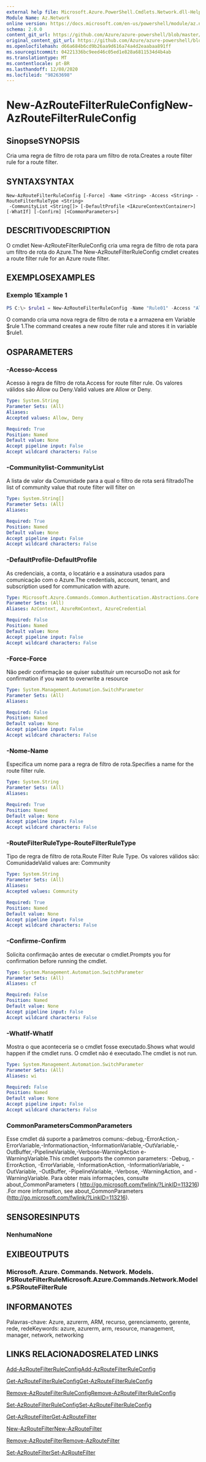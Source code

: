```yaml
---
external help file: Microsoft.Azure.PowerShell.Cmdlets.Network.dll-Help.xml
Module Name: Az.Network
online version: https://docs.microsoft.com/en-us/powershell/module/az.network/new-azroutefilterruleconfig
schema: 2.0.0
content_git_url: https://github.com/Azure/azure-powershell/blob/master/src/Network/Network/help/New-AzRouteFilterRuleConfig.md
original_content_git_url: https://github.com/Azure/azure-powershell/blob/master/src/Network/Network/help/New-AzRouteFilterRuleConfig.md
ms.openlocfilehash: d66a684b6cd9b26aa9d616a74a4d2eaabaa891ff
ms.sourcegitcommit: 04221336bc9eed46c05ed1e828a6811534d4b4ab
ms.translationtype: MT
ms.contentlocale: pt-BR
ms.lasthandoff: 12/08/2020
ms.locfileid: "98263698"
---
```

# <span data-ttu-id="bf2ab-101">New-AzRouteFilterRuleConfig</span><span class="sxs-lookup"><span data-stu-id="bf2ab-101">New-AzRouteFilterRuleConfig</span></span>

## <span data-ttu-id="bf2ab-102">Sinopse</span><span class="sxs-lookup"><span data-stu-id="bf2ab-102">SYNOPSIS</span></span>
<span data-ttu-id="bf2ab-103">Cria uma regra de filtro de rota para um filtro de rota.</span><span class="sxs-lookup"><span data-stu-id="bf2ab-103">Creates a route filter rule for a route filter.</span></span>

## <span data-ttu-id="bf2ab-104">SYNTAX</span><span class="sxs-lookup"><span data-stu-id="bf2ab-104">SYNTAX</span></span>

```
New-AzRouteFilterRuleConfig [-Force] -Name <String> -Access <String> -RouteFilterRuleType <String>
 -CommunityList <String[]> [-DefaultProfile <IAzureContextContainer>] [-WhatIf] [-Confirm] [<CommonParameters>]
```

## <span data-ttu-id="bf2ab-105">DESCRITIVO</span><span class="sxs-lookup"><span data-stu-id="bf2ab-105">DESCRIPTION</span></span>
<span data-ttu-id="bf2ab-106">O cmdlet New-AzRouteFilterRuleConfig cria uma regra de filtro de rota para um filtro de rota do Azure.</span><span class="sxs-lookup"><span data-stu-id="bf2ab-106">The New-AzRouteFilterRuleConfig cmdlet creates a route filter rule for an Azure route filter.</span></span>

## <span data-ttu-id="bf2ab-107">EXEMPLOS</span><span class="sxs-lookup"><span data-stu-id="bf2ab-107">EXAMPLES</span></span>

### <span data-ttu-id="bf2ab-108">Exemplo 1</span><span class="sxs-lookup"><span data-stu-id="bf2ab-108">Example 1</span></span>
```powershell
PS C:\> $rule1 = New-AzRouteFilterRuleConfig -Name "Rule01" -Access "Allow" -RouteFilterRuleType "Community" -CommunityList "12076:5040"
```

<span data-ttu-id="bf2ab-109">O comando cria uma nova regra de filtro de rota e a armazena em Variable $rule 1.</span><span class="sxs-lookup"><span data-stu-id="bf2ab-109">The command creates a new route filter rule and stores it in variable $rule1.</span></span>

## <span data-ttu-id="bf2ab-110">OS</span><span class="sxs-lookup"><span data-stu-id="bf2ab-110">PARAMETERS</span></span>

### <span data-ttu-id="bf2ab-111">-Acesso</span><span class="sxs-lookup"><span data-stu-id="bf2ab-111">-Access</span></span>
<span data-ttu-id="bf2ab-112">Acesso à regra de filtro de rota.</span><span class="sxs-lookup"><span data-stu-id="bf2ab-112">Access for route filter rule.</span></span>
<span data-ttu-id="bf2ab-113">Os valores válidos são Allow ou Deny.</span><span class="sxs-lookup"><span data-stu-id="bf2ab-113">Valid values are Allow or Deny.</span></span>

```yaml
Type: System.String
Parameter Sets: (All)
Aliases:
Accepted values: Allow, Deny

Required: True
Position: Named
Default value: None
Accept pipeline input: False
Accept wildcard characters: False
```

### <span data-ttu-id="bf2ab-114">-Communitylist</span><span class="sxs-lookup"><span data-stu-id="bf2ab-114">-CommunityList</span></span>
<span data-ttu-id="bf2ab-115">A lista de valor da Comunidade para a qual o filtro de rota será filtrado</span><span class="sxs-lookup"><span data-stu-id="bf2ab-115">The list of community value that route filter will filter on</span></span>

```yaml
Type: System.String[]
Parameter Sets: (All)
Aliases:

Required: True
Position: Named
Default value: None
Accept pipeline input: False
Accept wildcard characters: False
```

### <span data-ttu-id="bf2ab-116">-DefaultProfile</span><span class="sxs-lookup"><span data-stu-id="bf2ab-116">-DefaultProfile</span></span>
<span data-ttu-id="bf2ab-117">As credenciais, a conta, o locatário e a assinatura usados para comunicação com o Azure.</span><span class="sxs-lookup"><span data-stu-id="bf2ab-117">The credentials, account, tenant, and subscription used for communication with azure.</span></span>

```yaml
Type: Microsoft.Azure.Commands.Common.Authentication.Abstractions.Core.IAzureContextContainer
Parameter Sets: (All)
Aliases: AzContext, AzureRmContext, AzureCredential

Required: False
Position: Named
Default value: None
Accept pipeline input: False
Accept wildcard characters: False
```

### <span data-ttu-id="bf2ab-118">-Force</span><span class="sxs-lookup"><span data-stu-id="bf2ab-118">-Force</span></span>
<span data-ttu-id="bf2ab-119">Não pedir confirmação se quiser substituir um recurso</span><span class="sxs-lookup"><span data-stu-id="bf2ab-119">Do not ask for confirmation if you want to overwrite a resource</span></span>

```yaml
Type: System.Management.Automation.SwitchParameter
Parameter Sets: (All)
Aliases:

Required: False
Position: Named
Default value: None
Accept pipeline input: False
Accept wildcard characters: False
```

### <span data-ttu-id="bf2ab-120">-Nome</span><span class="sxs-lookup"><span data-stu-id="bf2ab-120">-Name</span></span>
<span data-ttu-id="bf2ab-121">Especifica um nome para a regra de filtro de rota.</span><span class="sxs-lookup"><span data-stu-id="bf2ab-121">Specifies a name for the route filter rule.</span></span>

```yaml
Type: System.String
Parameter Sets: (All)
Aliases:

Required: True
Position: Named
Default value: None
Accept pipeline input: False
Accept wildcard characters: False
```

### <span data-ttu-id="bf2ab-122">-RouteFilterRuleType</span><span class="sxs-lookup"><span data-stu-id="bf2ab-122">-RouteFilterRuleType</span></span>
<span data-ttu-id="bf2ab-123">Tipo de regra de filtro de rota.</span><span class="sxs-lookup"><span data-stu-id="bf2ab-123">Route Filter Rule Type.</span></span>
<span data-ttu-id="bf2ab-124">Os valores válidos são: Comunidade</span><span class="sxs-lookup"><span data-stu-id="bf2ab-124">Valid values are: Community</span></span>

```yaml
Type: System.String
Parameter Sets: (All)
Aliases:
Accepted values: Community

Required: True
Position: Named
Default value: None
Accept pipeline input: False
Accept wildcard characters: False
```

### <span data-ttu-id="bf2ab-125">-Confirme</span><span class="sxs-lookup"><span data-stu-id="bf2ab-125">-Confirm</span></span>
<span data-ttu-id="bf2ab-126">Solicita confirmação antes de executar o cmdlet.</span><span class="sxs-lookup"><span data-stu-id="bf2ab-126">Prompts you for confirmation before running the cmdlet.</span></span>

```yaml
Type: System.Management.Automation.SwitchParameter
Parameter Sets: (All)
Aliases: cf

Required: False
Position: Named
Default value: None
Accept pipeline input: False
Accept wildcard characters: False
```

### <span data-ttu-id="bf2ab-127">-WhatIf</span><span class="sxs-lookup"><span data-stu-id="bf2ab-127">-WhatIf</span></span>
<span data-ttu-id="bf2ab-128">Mostra o que aconteceria se o cmdlet fosse executado.</span><span class="sxs-lookup"><span data-stu-id="bf2ab-128">Shows what would happen if the cmdlet runs.</span></span> <span data-ttu-id="bf2ab-129">O cmdlet não é executado.</span><span class="sxs-lookup"><span data-stu-id="bf2ab-129">The cmdlet is not run.</span></span>

```yaml
Type: System.Management.Automation.SwitchParameter
Parameter Sets: (All)
Aliases: wi

Required: False
Position: Named
Default value: None
Accept pipeline input: False
Accept wildcard characters: False
```

### <span data-ttu-id="bf2ab-130">CommonParameters</span><span class="sxs-lookup"><span data-stu-id="bf2ab-130">CommonParameters</span></span>
<span data-ttu-id="bf2ab-131">Esse cmdlet dá suporte a parâmetros comuns:-debug,-ErrorAction,-ErrorVariable,-Informationaction,-InformationVariable,-OutVariable,-OutBuffer,-PipelineVariable,-Verbose-WarningAction e-WarningVariable.</span><span class="sxs-lookup"><span data-stu-id="bf2ab-131">This cmdlet supports the common parameters: -Debug, -ErrorAction, -ErrorVariable, -InformationAction, -InformationVariable, -OutVariable, -OutBuffer, -PipelineVariable, -Verbose, -WarningAction, and -WarningVariable.</span></span> <span data-ttu-id="bf2ab-132">Para obter mais informações, consulte about_CommonParameters ( http://go.microsoft.com/fwlink/?LinkID=113216) .</span><span class="sxs-lookup"><span data-stu-id="bf2ab-132">For more information, see about_CommonParameters (http://go.microsoft.com/fwlink/?LinkID=113216).</span></span>

## <span data-ttu-id="bf2ab-133">SENSORES</span><span class="sxs-lookup"><span data-stu-id="bf2ab-133">INPUTS</span></span>

### <span data-ttu-id="bf2ab-134">Nenhuma</span><span class="sxs-lookup"><span data-stu-id="bf2ab-134">None</span></span>

## <span data-ttu-id="bf2ab-135">EXIBE</span><span class="sxs-lookup"><span data-stu-id="bf2ab-135">OUTPUTS</span></span>

### <span data-ttu-id="bf2ab-136">Microsoft. Azure. Commands. Network. Models. PSRouteFilterRule</span><span class="sxs-lookup"><span data-stu-id="bf2ab-136">Microsoft.Azure.Commands.Network.Models.PSRouteFilterRule</span></span>

## <span data-ttu-id="bf2ab-137">INFORMA</span><span class="sxs-lookup"><span data-stu-id="bf2ab-137">NOTES</span></span>
<span data-ttu-id="bf2ab-138">Palavras-chave: Azure, azurerm, ARM, recurso, gerenciamento, gerente, rede, rede</span><span class="sxs-lookup"><span data-stu-id="bf2ab-138">Keywords: azure, azurerm, arm, resource, management, manager, network, networking</span></span>

## <span data-ttu-id="bf2ab-139">LINKS RELACIONADOS</span><span class="sxs-lookup"><span data-stu-id="bf2ab-139">RELATED LINKS</span></span>

[<span data-ttu-id="bf2ab-140">Add-AzRouteFilterRuleConfig</span><span class="sxs-lookup"><span data-stu-id="bf2ab-140">Add-AzRouteFilterRuleConfig</span></span>](./Add-AzRouteFilterRuleConfig.md)

[<span data-ttu-id="bf2ab-141">Get-AzRouteFilterRuleConfig</span><span class="sxs-lookup"><span data-stu-id="bf2ab-141">Get-AzRouteFilterRuleConfig</span></span>](./Get-AzRouteFilterRuleConfig.md)

[<span data-ttu-id="bf2ab-142">Remove-AzRouteFilterRuleConfig</span><span class="sxs-lookup"><span data-stu-id="bf2ab-142">Remove-AzRouteFilterRuleConfig</span></span>](./Remove-AzRouteFilterRuleConfig.md)

[<span data-ttu-id="bf2ab-143">Set-AzRouteFilterRuleConfig</span><span class="sxs-lookup"><span data-stu-id="bf2ab-143">Set-AzRouteFilterRuleConfig</span></span>](./Set-AzRouteFilterRuleConfig.md)

[<span data-ttu-id="bf2ab-144">Get-AzRouteFilter</span><span class="sxs-lookup"><span data-stu-id="bf2ab-144">Get-AzRouteFilter</span></span>](./Get-AzRouteFilter.md)

[<span data-ttu-id="bf2ab-145">New-AzRouteFilter</span><span class="sxs-lookup"><span data-stu-id="bf2ab-145">New-AzRouteFilter</span></span>](./New-AzRouteFilter.md)

[<span data-ttu-id="bf2ab-146">Remove-AzRouteFilter</span><span class="sxs-lookup"><span data-stu-id="bf2ab-146">Remove-AzRouteFilter</span></span>](./Remove-AzRouteFilter.md)

[<span data-ttu-id="bf2ab-147">Set-AzRouteFilter</span><span class="sxs-lookup"><span data-stu-id="bf2ab-147">Set-AzRouteFilter</span></span>](./Set-AzRouteFilter.md)

